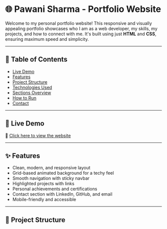 # 🌐 Pawani Sharma - Portfolio Website

Welcome to my personal portfolio website! This responsive and visually appealing portfolio showcases who I am as a web developer, my skills, my projects, and how to connect with me. It's built using just **HTML** and **CSS**, ensuring maximum speed and simplicity.

---

## 📁 Table of Contents

- [Live Demo](#live-demo)
- [Features](#features)
- [Project Structure](#project-structure)
- [Technologies Used](#technologies-used)
- [Sections Overview](#sections-overview)
- [How to Run](#how-to-run)
- [Contact](#contact)

---

## 🚀 Live Demo

🔗 [Click here to view the website](https://pawanisharma12.github.io/)

---

## ✨ Features

- Clean, modern, and responsive layout
- Grid-based animated background for a techy feel
- Smooth navigation with sticky navbar
- Highlighted projects with links
- Personal achievements and certifications
- Contact section with LinkedIn, GitHub, and email
- Mobile-friendly and accessible

---

## 📂 Project Structure

